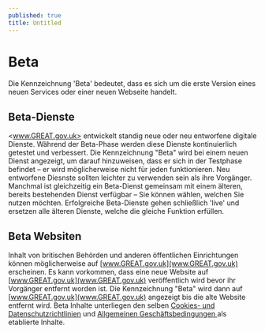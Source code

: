 ```yaml
---
published: true
title: Untitled
---
```

# Beta
Die Kennzeichnung 'Beta' bedeutet, dass es sich um die erste Version eines neuen Services oder einer neuen Webseite handelt.
## Beta-Dienste
<www.GREAT.gov.uk> entwickelt standig neue oder neu entworfene digitale Dienste. Während der Beta-Phase werden diese Dienste kontinuierlich getestet und verbessert.
Die Kennzeichnung "Beta" wird bei einem neuen Dienst angezeigt, um darauf hinzuweisen, dass er sich in der Testphase befindet – er wird möglicherweise nicht für jeden funktionieren.
Neu entworfene Diesnste sollten leichter zu verwenden sein als ihre Vorgänger.
Manchmal ist gleichzeitig ein Beta-Dienst gemeinsam mit einem älteren, bereits bestehenden Dienst verfügbar – Sie können wählen, welchen Sie nutzen möchten.
Erfolgreiche Beta-Dienste gehen schließlich 'live' und ersetzen alle älteren Dienste, welche die gleiche Funktion erfüllen.

## Beta Websiten
Inhalt von britischen Behörden und anderen öffentlichen Einrichtungen können möglicherweise auf [www.GREAT.gov.uk](www.GREAT.gov.uk) erscheinen.
Es kann vorkommen, dass eine neue Website auf [www.GREAT.gov.uk](www.GREAT.gov.uk) veröffentlich wird bevor ihr Vorgänger entfernt worden ist. Die Kennzeichnung "Beta" wird dann auf [www.GREAT.gov.uk](www.GREAT.gov.uk) angezeigt bis die alte Website entfernt wird.
Beta Inhalte unterliegen den selben [Cookies- und Datenschutzrichtlinien](https://www.exportingisgreat.gov.uk/privacy-and-cookies/) und [Allgemeinen Geschäftsbedingungen ](https://www.exportingisgreat.gov.uk/terms-and-conditions/) als etablierte Inhalte.
